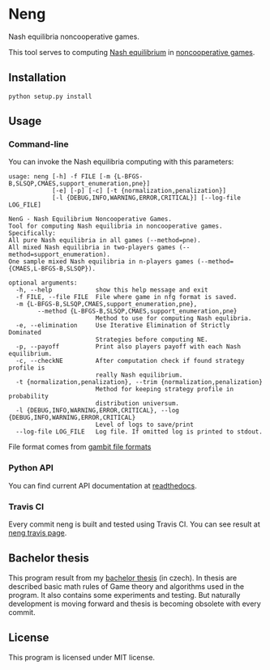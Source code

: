 # Neng #

Nash equilibria noncooperative games.

This tool serves to computing [Nash equilibrium](http://en.wikipedia.org/wiki/Nash_equilibrium) in
[noncooperative games](http://en.wikipedia.org/wiki/Non-cooperative_game). 
## Installation ##

    python setup.py install

## Usage ##

### Command-line ###

You can invoke the Nash equilibria computing with this parameters:
```
usage: neng [-h] -f FILE [-m {L-BFGS-B,SLSQP,CMAES,support_enumeration,pne}]
            [-e] [-p] [-c] [-t {normalization,penalization}]
            [-l {DEBUG,INFO,WARNING,ERROR,CRITICAL}] [--log-file LOG_FILE]

NenG - Nash Equilibrium Noncooperative Games.
Tool for computing Nash equilibria in noncooperative games.
Specifically:
All pure Nash equilibria in all games (--method=pne).
All mixed Nash equilibria in two-players games (--method=support_enumeration).
One sample mixed Nash equilibria in n-players games (--method={CMAES,L-BFGS-B,SLSQP}).

optional arguments:
  -h, --help            show this help message and exit
  -f FILE, --file FILE  File where game in nfg format is saved.
  -m {L-BFGS-B,SLSQP,CMAES,support_enumeration,pne},
        --method {L-BFGS-B,SLSQP,CMAES,support_enumeration,pne}
                        Method to use for computing Nash equlibria.
  -e, --elimination     Use Iterative Elimination of Strictly Dominated
                        Strategies before computing NE.
  -p, --payoff          Print also players payoff with each Nash equilibrium.
  -c, --checkNE         After computation check if found strategy profile is
                        really Nash equilibrium.
  -t {normalization,penalization}, --trim {normalization,penalization}
                        Method for keeping strategy profile in probability
                        distribution universum.
  -l {DEBUG,INFO,WARNING,ERROR,CRITICAL}, --log {DEBUG,INFO,WARNING,ERROR,CRITICAL}
                        Level of logs to save/print
  --log-file LOG_FILE   Log file. If omitted log is printed to stdout.
```

File format comes from [gambit file formats](http://www.gambit-project.org/doc/formats.html)

### Python API ###
You can find current API documentation at [readthedocs](https://neng.readthedocs.org/en/latest/).

### Travis CI ###
Every commit neng is built and tested using Travis CI. You can see result at [neng travis page](https://travis-ci.org/Artimi/neng).

## Bachelor thesis ##
This program result from my [bachelor thesis](https://www.fit.vutbr.cz/study/DP/BP.php?id=15471&y=2012) (in czech). In thesis are described basic math rules of Game theory and algorithms used in the program. It also contains some experiments and testing. But naturally development is moving forward and thesis is becoming obsolete with every commit.

## License ##
This program is licensed under MIT license.
